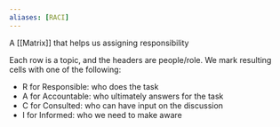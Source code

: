 ```yaml
---
aliases: [RACI]
---
```


A [[Matrix]] that helps us assigning responsibility

Each row is a topic, and the headers are people/role. We mark resulting cells with one of the following:

- R for Responsible: who does the task
- A for Accountable: who ultimately answers for the task
- C for Consulted: who can have input on the discussion
- I for Informed: who we need to make aware
